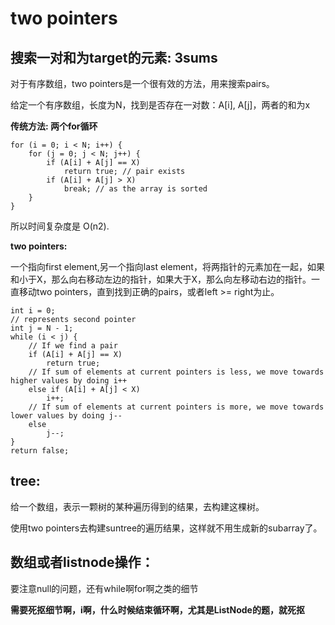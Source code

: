 # two pointers

## 搜索一对和为target的元素: 3sums
对于有序数组，two pointers是一个很有效的方法，用来搜索pairs。

给定一个有序数组，长度为N，找到是否存在一对数：A[i], A[j]，两者的和为x

**传统方法: 两个for循环**
```
for (i = 0; i < N; i++) { 
    for (j = 0; j < N; j++) { 
        if (A[i] + A[j] == X) 
            return true; // pair exists 
        if (A[i] + A[j] > X) 
            break; // as the array is sorted 
    } 
} 
```
所以时间复杂度是 O(n2).

**two pointers:**

一个指向first element,另一个指向last element，将两指针的元素加在一起，如果和小于X，那么向右移动左边的指针，如果大于X，那么向左移动右边的指针。一直移动two pointers，直到找到正确的pairs，或者left >= right为止。
```
int i = 0; 
// represents second pointer 
int j = N - 1; 
while (i < j) { 
    // If we find a pair 
    if (A[i] + A[j] == X) 
        return true;   
    // If sum of elements at current pointers is less, we move towards higher values by doing i++ 
    else if (A[i] + A[j] < X) 
        i++; 
    // If sum of elements at current pointers is more, we move towards lower values by doing j-- 
    else
        j--; 
} 
return false; 
```
## tree:
给一个数组，表示一颗树的某种遍历得到的结果，去构建这棵树。

使用two pointers去构建suntree的遍历结果，这样就不用生成新的subarray了。
## 数组或者listnode操作：
要注意null的问题，还有while啊for啊之类的细节

**需要死抠细节啊，i啊，什么时候结束循环啊，尤其是ListNode的题，就死抠**
